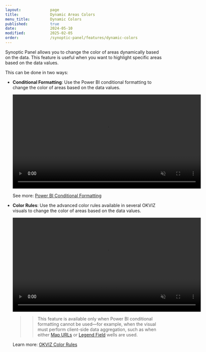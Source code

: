 ```yaml
---
layout:             page
title:              Dynamic Areas Colors
menu_title:         Dynamic Colors
published:          true
date:               2024-05-10
modified:           2025-02-05
order:              /synoptic-panel/features/dynamic-colors
---
```

Synoptic Panel allows you to change the color of areas dynamically based on the data. This feature is useful when you want to highlight specific areas based on the data values.

This can be done in two ways:

- **Conditional Formatting**: Use the Power BI conditional formatting to change the color of areas based on the data values.

    <video src="images/conditional-formatting.mp4" width="600" autoplay loop muted></video>

    See more: [Power BI Conditional Formatting](https://learn.microsoft.com/en-us/power-bi/create-reports/desktop-conditional-table-formatting)

- **Color Rules**: Use the advanced color rules available in several OKVIZ visuals to change the color of areas based on the data values.

    <video src="images/color-rules.mp4" width="600" autoplay loop muted></video>

    >> This feature is available only when Power BI conditional formatting cannot be used—for example, when the visual must perform client-side data aggregation, such as when either [Map URLs](./filtering-maps/index.md#map-urls-column) or [Legend Field](../fields/legend.md) wells are used.
    
    Learn more: [OKVIZ Color Rules](../../../visuals/features/color-rules.md)

